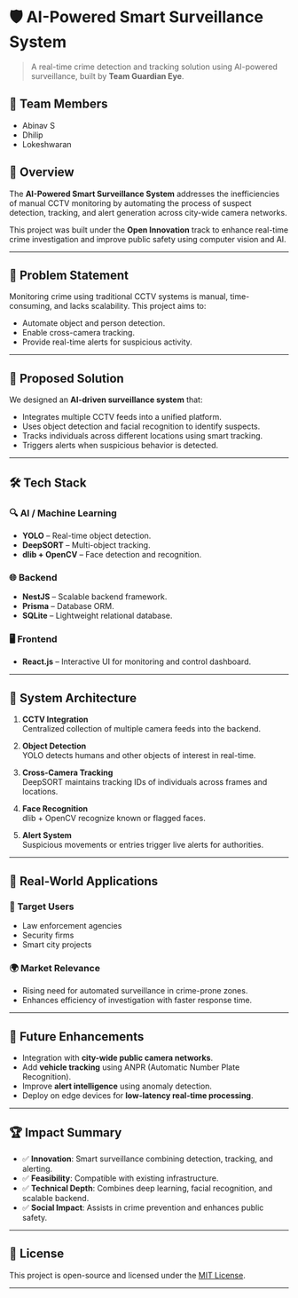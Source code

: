 # 🛡️ AI-Powered Smart Surveillance System

> A real-time crime detection and tracking solution using AI-powered surveillance, built by **Team Guardian Eye**.

## 👥 Team Members
- Abinav S
- Dhilip
- Lokeshwaran

## 🚀 Overview

The **AI-Powered Smart Surveillance System** addresses the inefficiencies of manual CCTV monitoring by automating the process of suspect detection, tracking, and alert generation across city-wide camera networks.

This project was built under the **Open Innovation** track to enhance real-time crime investigation and improve public safety using computer vision and AI.

---

## 🧠 Problem Statement

Monitoring crime using traditional CCTV systems is manual, time-consuming, and lacks scalability. This project aims to:
- Automate object and person detection.
- Enable cross-camera tracking.
- Provide real-time alerts for suspicious activity.

---

## 🎯 Proposed Solution

We designed an **AI-driven surveillance system** that:
- Integrates multiple CCTV feeds into a unified platform.
- Uses object detection and facial recognition to identify suspects.
- Tracks individuals across different locations using smart tracking.
- Triggers alerts when suspicious behavior is detected.

---

## 🛠️ Tech Stack

### 🔍 AI / Machine Learning
- **YOLO** – Real-time object detection.
- **DeepSORT** – Multi-object tracking.
- **dlib + OpenCV** – Face detection and recognition.

### 🌐 Backend
- **NestJS** – Scalable backend framework.
- **Prisma** – Database ORM.
- **SQLite** – Lightweight relational database.

### 🖥️ Frontend
- **React.js** – Interactive UI for monitoring and control dashboard.

---

## 🧱 System Architecture

1. **CCTV Integration**  
   Centralized collection of multiple camera feeds into the backend.

2. **Object Detection**  
   YOLO detects humans and other objects of interest in real-time.

3. **Cross-Camera Tracking**  
   DeepSORT maintains tracking IDs of individuals across frames and locations.

4. **Face Recognition**  
   dlib + OpenCV recognize known or flagged faces.

5. **Alert System**  
   Suspicious movements or entries trigger live alerts for authorities.

---

## 🔐 Real-World Applications

### 🎯 Target Users
- Law enforcement agencies
- Security firms
- Smart city projects

### 🌍 Market Relevance
- Rising need for automated surveillance in crime-prone zones.
- Enhances efficiency of investigation with faster response time.

---

## 🌱 Future Enhancements

- Integration with **city-wide public camera networks**.
- Add **vehicle tracking** using ANPR (Automatic Number Plate Recognition).
- Improve **alert intelligence** using anomaly detection.
- Deploy on edge devices for **low-latency real-time processing**.

---


## 🏆 Impact Summary

- ✅ **Innovation**: Smart surveillance combining detection, tracking, and alerting.  
- ✅ **Feasibility**: Compatible with existing infrastructure.  
- ✅ **Technical Depth**: Combines deep learning, facial recognition, and scalable backend.  
- ✅ **Social Impact**: Assists in crime prevention and enhances public safety.

---

## 📎 License
This project is open-source and licensed under the [MIT License](LICENSE).

---

